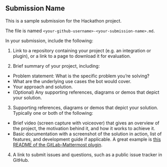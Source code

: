 ## Submission Name

This is a sample submission for the Hackathon project.

The file is named `<your-github-username>-<your-submission-name>.md`.

In your submission, include the following:

1. Link to a repository containing your project (e.g. an integration or plugin), or a link to a page to download it for evaluation.

2. Brief summary of your project, including:
  - Problem statement: What is the specific problem you’re solving?
  - What are the underlying use cases the bot would cover.
  - Your approach and solution.
  - (Optional) Any supporting references, diagrams or demos that depict your solution.

3. Supporting references, diagrams or demos that depict your solution. Typically one or both of the following:
  - Brief video (screen capture with voiceover) that gives an overview of the project, the motivation behind it, and how it works to achieve it.
  - Basic documentation with a screenshot of the solution in action, list of features, and development guide if applicable. A great example is [this README of the GitLab-Mattermost plugin](https://github.com/mattermost/mattermost-plugin-gitlab/blob/master/README.md).

4. A link to submit issues and questions, such as a public issue tracker in GitHub.
